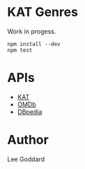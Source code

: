 # KAT Genres

Work in progess.

    npm install --dev
    npm test

# APIs

* [KAT](https://kat.cr/api)
* [OMDb](http://omdbapi.com)
* [DBpedia](http://dbpedia.org)

# Author

Lee Goddard
